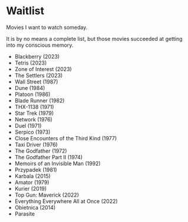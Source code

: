 # Waitlist

Movies I want to watch someday.

It is by no means a complete list, but those movies succeeded at getting into my conscious memory.

- Blackberry (2023)
- Tetris (2023)
- Zone of Interest (2023)
- The Settlers (2023)
- Wall Street (1987)
- Dune (1984)
- Platoon (1986)
- Blade Runner (1982)
- THX-1138 (1971)
- Star Trek (1979)
- Network (1976)
- Duel (1971)
- Serpico (1973)
- Close Encounters of the Third Kind (1977)
- Taxi Driver (1976)
- The Godfather (1972)
- The Godfather Part II (1974)
- Memoirs of an Invisible Man (1992)
- Przypadek (1981)
- Karbala (2015)
- Amator (1979)
- Kurier (2019)
- Top Gun: Maverick (2022)
- Everything Everywhere All at Once (2022)
- Obietnica (2014)
- Parasite
